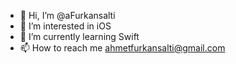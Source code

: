 - 👋 Hi, I’m @aFurkansalti
- 👀 I’m interested in iOS
- 🌱 I’m currently learning Swift
- 📫 How to reach me ahmetfurkansalti@gmail.com

<!---
aFurkansalti/aFurkansalti is a ✨ special ✨ repository because its `README.md` (this file) appears on your GitHub profile.
You can click the Preview link to take a look at your changes.
--->
